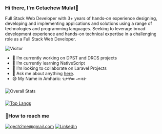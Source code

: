 ### Hi there, I'm Getachew Mulat👋 
Full Stack Web Developer with 3+ years of hands-on experience designing, developing and implementing applications and solutions using a range of technologies and programming languages. Seeking to leverage broad development experience and hands-on technical expertise in a challenging role as a Full Stack Web Developer.


![Visitor](https://visitor-badge.laobi.icu/badge?page_id=gech4me)

- 🔭 I’m currently working on DPST and DRCS projects
- 🌱 I’m currently learning NativeScript
- 👯 I’m looking to collaborate on Laravel Projects
- 💬 Ask me about anything [here](https://www.linkedin.com/in/gech2me/).
- 😄 My Name in Amharic: ጌታቸው ሙላት 

###
![Overall Stats](https://github-readme-stats-gech4me.vercel.app/api?username=gech4me&count_private=true&show_icons=true&hide=contribs)

###
[![Top Langs](https://github-readme-stats-gech4me.vercel.app/api/top-langs/?username=gech4me&&layout=compact&langs_count=10)](https://github.com/anuraghazra/github-readme-stats)


### 📧How to reach me
<a href="mailto:gech2me@gmail.com" target="_blank">![gech2me@gmail.com](https://img.shields.io/badge/Gmail-D14836?style=for-the-badge&logo=gmail&logoColor=white)</a>
<a href="https://www.linkedin.com/ln/gech2me" target="_blank">![LinkedIn](https://img.shields.io/badge/LinkedIn-0077B5?style=for-the-badge&logo=linkedin&logoColor=white)</a>


